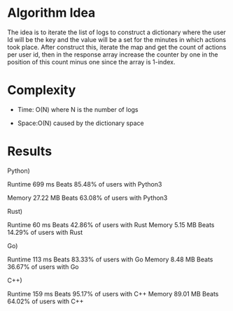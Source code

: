 # Algorithm Idea

The idea is to iterate the list of logs to construct a dictionary where the user Id will be the key and the value will be a set for the minutes in which actions took place. After construct this, iterate the map and get the count of actions per user id, then in the response array increase the counter by one in the position of this count minus one since the array is 1-index.

# Complexity

- Time: O(N) where N is the number of logs

- Space:O(N) caused by the dictionary space

# Results

Python)

Runtime
699
ms
Beats
85.48%
of users with Python3

Memory
27.22
MB
Beats
63.08%
of users with Python3

Rust)

Runtime
60
ms
Beats
42.86%
of users with Rust
Memory
5.15
MB
Beats
14.29%
of users with Rust

Go)

Runtime
113
ms
Beats
83.33%
of users with Go
Memory
8.48
MB
Beats
36.67%
of users with Go

C++)

Runtime
159
ms
Beats
95.17%
of users with C++
Memory
89.01
MB
Beats
64.02%
of users with C++